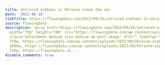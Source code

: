 ```yaml
---
title: Untraced orphans in Ukraine since the war
date: '2022-09-16'
linkTitle: https://flowingdata.com/2022/09/16/untraced-orphans-in-ukraine-since-the-war/
source: FlowingData
description: <p><a href="https://flowingdata.com/2022/09/16/untraced-orphans-in-ukraine-since-the-war/"><img
  width="750" height="700" src="https://flowingdata.com/wp-content/uploads/2022/09/Ukraine-orphanages-data-750x700.png"
  class="attachment-medium size-medium wp-post-image" alt="" loading="lazy" srcset="https://flowingdata.com/wp-content/uploads/2022/09/Ukraine-orphanages-data-750x700.png
  750w, https://flowingdata.com/wp-content/uploads/2022/09/Ukraine-orphanages-data-1090x1017.png
  1090w, https://flowingdata.com/wp-content/uploads/2022/09/Ukraine-orphanages-data-210x196.png
  210w, https://flowingdata.co ...
disable_comments: true
---
```

<p><a href="https://flowingdata.com/2022/09/16/untraced-orphans-in-ukraine-since-the-war/"><img width="750" height="700" src="https://flowingdata.com/wp-content/uploads/2022/09/Ukraine-orphanages-data-750x700.png" class="attachment-medium size-medium wp-post-image" alt="" loading="lazy" srcset="https://flowingdata.com/wp-content/uploads/2022/09/Ukraine-orphanages-data-750x700.png 750w, https://flowingdata.com/wp-content/uploads/2022/09/Ukraine-orphanages-data-1090x1017.png 1090w, https://flowingdata.com/wp-content/uploads/2022/09/Ukraine-orphanages-data-210x196.png 210w, https://flowingdata.co ...